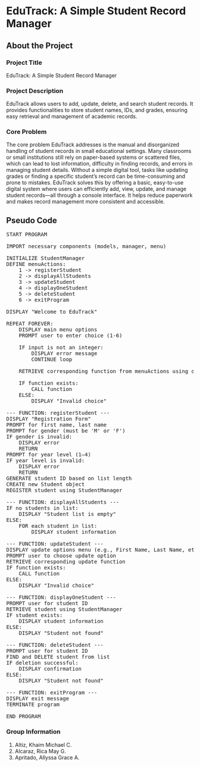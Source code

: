 # EduTrack: A Simple Student Record Manager

## About the Project

### Project Title

EduTrack: A Simple Student Record Manager

### Project Description

EduTrack allows users to add, update, delete, and search student records. It provides functionalities to store student names, IDs, and grades, ensuring easy retrieval and management of academic records.

### Core Problem

The core problem EduTrack addresses is the manual and disorganized handling of student records in small educational settings. Many classrooms or small institutions still rely on paper-based systems or scattered files, which can lead to lost information, difficulty in finding records, and errors in managing student details. Without a simple digital tool, tasks like updating grades or finding a specific student’s record can be time-consuming and prone to mistakes. EduTrack solves this by offering a basic, easy-to-use digital system where users can efficiently add, view, update, and manage student records—all through a console interface. It helps reduce paperwork and makes record management more consistent and accessible.

## Pseudo Code

<pre>
START PROGRAM

IMPORT necessary components (models, manager, menu)

INITIALIZE StudentManager
DEFINE menuActions:
    1 -> registerStudent
    2 -> displayAllStudents
    3 -> updateStudent
    4 -> displayOneStudent
    5 -> deleteStudent
    6 -> exitProgram

DISPLAY "Welcome to EduTrack"

REPEAT FOREVER:
    DISPLAY main menu options
    PROMPT user to enter choice (1-6)
    
    IF input is not an integer:
        DISPLAY error message
        CONTINUE loop

    RETRIEVE corresponding function from menuActions using choice

    IF function exists:
        CALL function
    ELSE:
        DISPLAY "Invalid choice"

--- FUNCTION: registerStudent ---
DISPLAY "Registration Form"
PROMPT for first name, last name
PROMPT for gender (must be 'M' or 'F')
IF gender is invalid:
    DISPLAY error
    RETURN
PROMPT for year level (1–4)
IF year level is invalid:
    DISPLAY error
    RETURN
GENERATE student ID based on list length
CREATE new Student object
REGISTER student using StudentManager

--- FUNCTION: displayAllStudents ---
IF no students in list:
    DISPLAY "Student list is empty"
ELSE:
    FOR each student in list:
        DISPLAY student information

--- FUNCTION: updateStudent ---
DISPLAY update options menu (e.g., First Name, Last Name, etc.)
PROMPT user to choose update option
RETRIEVE corresponding update function
IF function exists:
    CALL function
ELSE:
    DISPLAY "Invalid choice"

--- FUNCTION: displayOneStudent ---
PROMPT user for student ID
RETRIEVE student using StudentManager
IF student exists:
    DISPLAY student information
ELSE:
    DISPLAY "Student not found"

--- FUNCTION: deleteStudent ---
PROMPT user for student ID
FIND and DELETE student from list
IF deletion successful:
    DISPLAY confirmation
ELSE:
    DISPLAY "Student not found"

--- FUNCTION: exitProgram ---
DISPLAY exit message
TERMINATE program

END PROGRAM
</pre>

### Group Information
1. Altiz, Khaim Michael C.
2. Alcaraz, Rica May G.
3. Apritado, Allyssa Grace A.